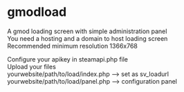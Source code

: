 # gmodload
A gmod loading screen with simple administration panel <br/>
You need a hosting and a domain to host loading screen<br/>
Recommended minimum resolution 1366x768

Configure your apikey in steamapi.php file<br/>
Upload your files<br/>
yourwebsite/path/to/load/index.php --> set as sv_loadurl<br/>
yourwebsite/path/to/load/panel.php --> configuration panel




